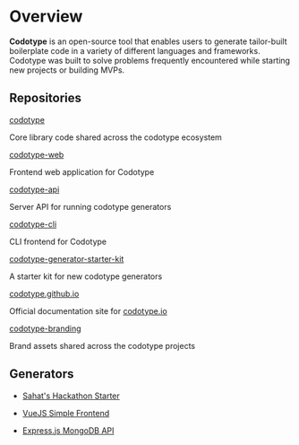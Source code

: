 # Overview

**Codotype** is an open-source tool that enables users to generate tailor-built boilerplate code in a variety of different languages and frameworks. Codotype was built to solve problems frequently encountered while starting new projects or building MVPs.

## Repositories

[codotype](https://github.com/codotype/codotype)

Core library code shared across the codotype ecosystem


[codotype-web](https://github.com/codotype/codotype-web)

Frontend web application for Codotype


[codotype-api](https://github.com/codotype/codotype-api)

Server API for running codotype generators


[codotype-cli](https://github.com/codotype/codotype-cli)

CLI frontend for Codotype


[codotype-generator-starter-kit](https://github.com/codotype/codotype-generator-starter-kit)

A starter kit for new codotype generators


[codotype.github.io](https://github.com/codotype/codotype.github.io)

Official documentation site for [codotype.io](https://codotype.io)


[codotype-branding](https://github.com/codotype/codotype-branding)

Brand assets shared across the codotype projects


## Generators

- [Sahat's Hackathon Starter](https://github.com/codotype/codotype-hackathon-starter)

- [VueJS Simple Frontend](https://github.com/codotype/codotype-vuejs-simple-generator)

- [Express.js MongoDB API](https://github.com/codotype/codotype-nodejs-express-mongodb-generator)

